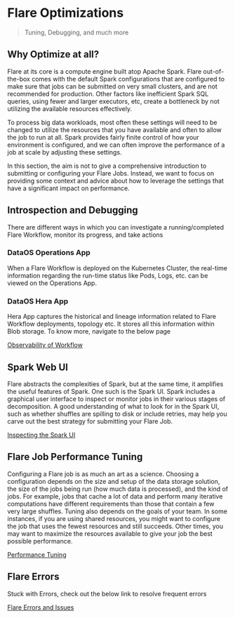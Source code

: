 # Flare Optimizations

> Tuning, Debugging, and much more
> 

## Why Optimize at all?

Flare at its core is a compute engine built atop Apache Spark. Flare out-of-the-box comes with the default Spark configurations that are configured to make sure that jobs can be submitted on very small clusters, and are not recommended for production. Other factors like inefficient Spark SQL queries, using fewer and larger executors, etc, create a bottleneck by not utilizing the available resources effectively. 

To process big data workloads, most often these settings will need to be changed to utilize the resources that you
have available and often to allow the job to run at all. Spark provides fairly finite control of how your environment is configured, and we can often improve the performance of a job at scale by adjusting these settings.

In this section, the aim is not to give a comprehensive introduction to submitting or configuring your Flare Jobs. Instead, we want to focus on providing some context and advice about how to leverage the settings that have a significant impact on performance. 

## Introspection and Debugging

There are different ways in which you can investigate a running/completed Flare Workflow, monitor its progress, and take actions

### **DataOS Operations App**

When a Flare Workflow is deployed on the Kubernetes Cluster, the real-time information regarding the run-time status like Pods, Logs, etc. can be viewed on the Operations App. 

### **DataOS Hera App**

Hera App captures the historical and lineage information related to Flare Workflow deployments, topology etc.  It stores all this information within Blob storage. To know more, navigate to the below page

[Observability of Workflow ](./optimizations/observability_of_workflow.md)

## Spark Web UI

Flare abstracts the complexities of Spark, but at the same time, it amplifies the useful features of Spark. One such is the Spark UI. Spark includes a graphical user interface to inspect or monitor jobs in their various stages of decomposition. A good understanding of what to look for in the Spark UI, such as whether shuffles are spilling to disk or include retries, may help you carve out the best strategy for submitting your Flare Job. 

[Inspecting the Spark UI](./optimizations/inspecting_the_spark_ui.md)

## Flare Job Performance Tuning

Configuring a Flare job is as much an art as a science. Choosing a configuration depends on the size and setup of the data storage solution, the size of the jobs being run (how much data is processed), and the kind of jobs. For example, jobs that cache a lot of data and perform many iterative computations have different requirements than those that contain a few very large shuffles. Tuning also depends on the goals of your team. In some instances, if you are using shared resources, you might want to configure the job that uses the fewest resources and still succeeds. Other times, you may want to maximize the resources available to give your job the best possible performance. 

[Performance Tuning](./optimizations/performance_tuning.md)

## Flare Errors

Stuck with Errors, check out the below link to resolve frequent errors

[Flare Errors and Issues](./optimizations/errors_and_issues.md)